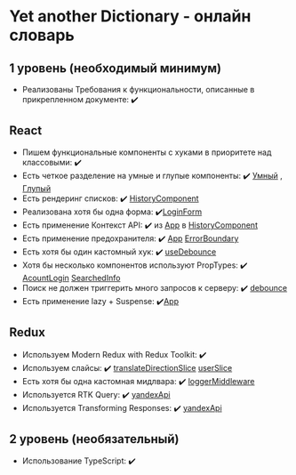 # Yet another Dictionary - онлайн словарь

## **1 уровень (необходимый минимум)**

- Реализованы Требования к функциональности, описанные в прикрепленном документе: ✔️

## React

- Пишем функциональные компоненты c хуками в приоритете над классовыми: ✔️
- Есть четкое разделение на умные и глупые компоненты: ✔️ [Умный](https://github.com/Adelsspace/yet-another-dictionary/blob/master/src/components/SearchedInfoComponent/SearchedInfo.tsx) , [Глупый](https://github.com/Adelsspace/yet-another-dictionary/blob/master/src/components/AcountLoginComponent/AcountLogin.tsx)
- Есть рендеринг списков: ✔️ [HistoryComponent](https://github.com/Adelsspace/yet-another-dictionary/blob/master/src/components/HistoryComponent/HistoryComponent.tsx)
- Реализована хотя бы одна форма: ✔️[LoginForm](https://github.com/Adelsspace/yet-another-dictionary/blob/master/src/components/LoginComponent/LoginForm.tsx)
- Есть применение Контекст API: ✔️ из [App](https://github.com/Adelsspace/yet-another-dictionary/blob/master/src/App.tsx) в [HistoryComponent](https://github.com/Adelsspace/yet-another-dictionary/blob/master/src/components/HistoryComponent/HistoryComponent.tsx)
- Есть применение предохранителя: ✔️ [App](https://github.com/Adelsspace/yet-another-dictionary/blob/master/src/App.tsx) [ErrorBoundary](https://github.com/Adelsspace/yet-another-dictionary/blob/master/src/components/ErrorBoundariesComponent/ErrorBoundaries.tsx)
- Есть хотя бы один кастомный хук: ✔️ [useDebounce](https://github.com/Adelsspace/yet-another-dictionary/blob/master/src/components/hooks/useDebounce.tsx)
- Хотя бы несколько компонентов используют PropTypes: ✔️ [AcountLogin](https://github.com/Adelsspace/yet-another-dictionary/blob/master/src/components/AcountLoginComponent/AcountLogin.tsx) [SearchedInfo](https://github.com/Adelsspace/yet-another-dictionary/blob/7576b4fd1549bbb32f7cdf315435dad9313e1a20/src/components/SearchedInfoComponent/SearchedInfo.tsx#LL80C27-L80C27)
- Поиск не должен триггерить много запросов к серверу: ✔️ [debounce](https://github.com/Adelsspace/yet-another-dictionary/blob/7576b4fd1549bbb32f7cdf315435dad9313e1a20/src/components/SearchComponent/Search.tsx#L14)
- Есть применение lazy + Suspense: ✔️[App](https://github.com/Adelsspace/yet-another-dictionary/blob/master/src/App.tsx)

## Redux

- Используем Modern Redux with Redux Toolkit: ✔️
- Используем слайсы: ✔️ [translateDirectionSlice](https://github.com/Adelsspace/yet-another-dictionary/blob/7576b4fd1549bbb32f7cdf315435dad9313e1a20/src/redux/translateDirection/slice.ts) [userSlice](https://github.com/Adelsspace/yet-another-dictionary/blob/7576b4fd1549bbb32f7cdf315435dad9313e1a20/src/redux/user/slice.ts)
- Есть хотя бы одна кастомная мидлвара: ✔️ [loggerMiddleware](https://github.com/Adelsspace/yet-another-dictionary/blob/7576b4fd1549bbb32f7cdf315435dad9313e1a20/src/redux/loggerMiddleware.ts)
- Используется RTK Query: ✔️ [yandexApi](https://github.com/Adelsspace/yet-another-dictionary/blob/7576b4fd1549bbb32f7cdf315435dad9313e1a20/src/redux/yandexApi.ts)
- Используется Transforming Responses: ✔️ [yandexApi](https://github.com/Adelsspace/yet-another-dictionary/blob/7576b4fd1549bbb32f7cdf315435dad9313e1a20/src/redux/yandexApi.ts)

## **2 уровень (необязательный)**

- Использование TypeScript: ✔️
